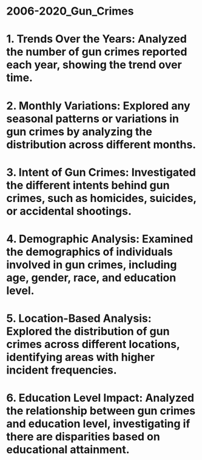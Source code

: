# 2006-2020_Gun_Crimes

# 1. Trends Over the Years: Analyzed the number of gun crimes reported each year, showing the trend over time.
# 2. Monthly Variations: Explored any seasonal patterns or variations in gun crimes by analyzing the distribution across different months.
# 3. Intent of Gun Crimes: Investigated the different intents behind gun crimes, such as homicides, suicides, or accidental shootings.
# 4. Demographic Analysis: Examined the demographics of individuals involved in gun crimes, including age, gender, race, and education level.
# 5. Location-Based Analysis: Explored the distribution of gun crimes across different locations, identifying areas with higher incident frequencies.
# 6. Education Level Impact: Analyzed the relationship between gun crimes and education level, investigating if there are disparities based on educational attainment.
